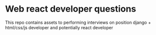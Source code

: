 # Web react developer questions

This repo contains assets to performing interviews on position
django + html/css/js developer and potentially react developer
